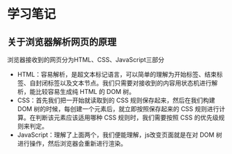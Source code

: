 # 学习笔记

## 关于浏览器解析网页的原理

浏览器接收到的网页分为HTML、CSS、JavaScript三部分

+ HTML：容易解析，是超文本标记语言，可以简单的理解为开始标签、结束标签、自封闭标签以及文本节点。我们只需要对接收到的内容用状态机进行解析，能比较容易生成纯 HTML 的 DOM 树。
+ CSS：首先我们把一开始就读取到的 CSS 规则保存起来，然后在我们构建 DOM 树的时候，每创建一个元素后，就立即按照保存起来的 CSS 规则进行计算。在判断该元素应该适用哪种 CSS 规则时，我们需要按照 CSS 的优先级规则来判定。
+ JavaScript：理解了上面两个，我们便能理解，js改变页面就是在对 DOM 树进行操作，然后浏览器会重新进行渲染。